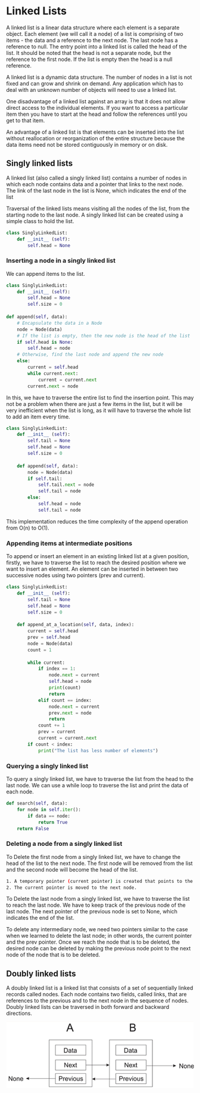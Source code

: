 # Linked Lists

A linked list is a linear data structure where each element is a separate object. Each element (we will call it a node) of a list is comprising of two items - the data and a reference to the next node. The last node has a reference to null. The entry point into a linked list is called the head of the list. It should be noted that the head is not a separate node, but the reference to the first node. If the list is empty then the head is a null reference.

A linked list is a dynamic data structure. The number of nodes in a list is not fixed and can grow and shrink on demand. Any application which has to deal with an unknown number of objects will need to use a linked list.

One disadvantage of a linked list against an array is that it does not allow direct access to the individual elements. If you want to access a particular item then you have to start at the head and follow the references until you get to that item.

An advantage of a linked list is that elements can be inserted into the list without reallocation or reorganization of the entire structure because the data items need not be stored contiguously in memory or on disk.

## Singly linked lists

A linked list (also called a singly linked list) contains a number of nodes in which each node contains data and a pointer that links to the next node. The link of the last node in the list is None, which indicates the end of the list

Traversal of the linked lists means visiting all the nodes of the list, from the starting node to the last node. A singly linked list can be created using a simple class to hold the list.

```python
class SinglyLinkedList:
    def __init__ (self):
        self.head = None
```

### Inserting a node in a singly linked list

We can append items to the list.

```python
class SinglyLinkedList:
    def __init__ (self):
        self.head = None
        self.size = 0

def append(self, data):
    # Encapsulate the data in a Node
    node = Node(data)
    # If the list is empty, then the new node is the head of the list
    if self.head is None:
        self.head = node
    # Otherwise, find the last node and append the new node
    else:
        current = self.head
        while current.next:
            current = current.next
        current.next = node
```

In this, we have to traverse the entire list to find the insertion point. This may not be a problem when there are just a few items in the list, but it will be very inefficient when the list is long, as it will have to traverse the whole list to add an item every time.

```python
class SinglyLinkedList:
    def __init__ (self):
        self.tail = None
        self.head = None
        self.size = 0

    def append(self, data):
        node = Node(data)
        if self.tail:
            self.tail.next = node
            self.tail = node
        else:
            self.head = node
            self.tail = node
```

This implementation reduces the time complexity of the append operation from O(n) to O(1).

### Appending items at intermediate positions

To append or insert an element in an existing linked list at a given position, firstly, we have to traverse the list to reach the desired position where we want to insert an element. An element can be inserted in between two successive nodes using two pointers (prev and current).

```python
class SinglyLinkedList:
    def __init__ (self):
        self.tail = None
        self.head = None
        self.size = 0

    def append_at_a_location(self, data, index):
        current = self.head
        prev = self.head
        node = Node(data)
        count = 1

        while current:
            if index == 1:
                node.next = current
                self.head = node
                print(count)
                return
            elif count == index:
                node.next = current
                prev.next = node
                return
            count += 1
            prev = current
            current = current.next
        if count < index:
            print("The list has less number of elements")
```

### Querying a singly linked list

To query a singly linked list, we have to traverse the list from the head to the last node. We can use a while loop to traverse the list and print the data of each node.

```python
def search(self, data):
    for node in self.iter():
        if data == node:
            return True
    return False
```

### Deleting a node from a singly linked list

To Delete the first node from a singly linked list, we have to change the head of the list to the next node. The first node will be removed from the list and the second node will become the head of the list.

```bash
1. A temporary pointer (current pointer) is created that points to the first node (head node) of the list.
2. The current pointer is moved to the next node.
```

To Delete the last node from a singly linked list, we have to traverse the list to reach the last node. We have to keep track of the previous node of the last node. The next pointer of the previous node is set to None, which indicates the end of the list.

To delete any intermediary node, we need two pointers similar to the case when we learned to delete the last node; in other words, the current pointer and the prev pointer. Once we reach the node that is to be deleted, the desired node can be deleted by making the previous node point to the next node of the node that is to be deleted.

## Doubly linked lists

A doubly linked list is a linked list that consists of a set of sequentially linked records called nodes. Each node contains two fields, called links, that are references to the previous and to the next node in the sequence of nodes. Doubly linked lists can be traversed in both forward and backward directions.

![alt text](image-2.png)
